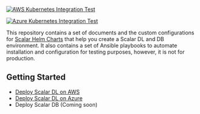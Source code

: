 [![AWS Kubernetes Integration Test](https://github.com/scalar-labs/scalar-terratest/workflows/Integration-test-with-terratest-for-AWS-Kubernetes/badge.svg?branch=master)](https://github.com/scalar-labs/scalar-terratest/actions)

[![Azure Kubernetes Integration Test](https://github.com/scalar-labs/scalar-terratest/workflows/Integration-test-with-terratest-for-Azure-Kubernetes/badge.svg?branch=master)](https://github.com/scalar-labs/scalar-terratest/actions)

This repository contains a set of documents and the custom configurations for [Scalar Helm Charts](https://github.com/scalar-labs/helm-charts) that help you create a Scalar DL and DB environment.
It also contains a set of Ansible playbooks to automate installation and configuration for testing purposes, however, it is not for production.

## Getting Started

* [Deploy Scalar DL on AWS](https://github.com/scalar-labs/scalar-kubernetes/blob/master/docs/ManualDeploymentGuideScalarDLOnAWS.md)
* [Deploy Scalar DL on Azure](https://github.com/scalar-labs/scalar-kubernetes/blob/master/docs/ManualDeploymentGuideScalarDLOnAzure.md)
* Deploy Scalar DB (Coming soon)
